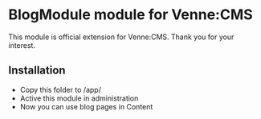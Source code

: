 BlogModule module for Venne:CMS
================================

This module is official extension for Venne:CMS. Thank you for your interest.

Installation
------------

- Copy this folder to /app/
- Active this module in administration
- Now you can use blog pages in Content 
